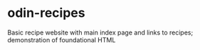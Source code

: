 # odin-recipes
Basic recipe website with main index page and links to recipes; demonstration of foundational HTML